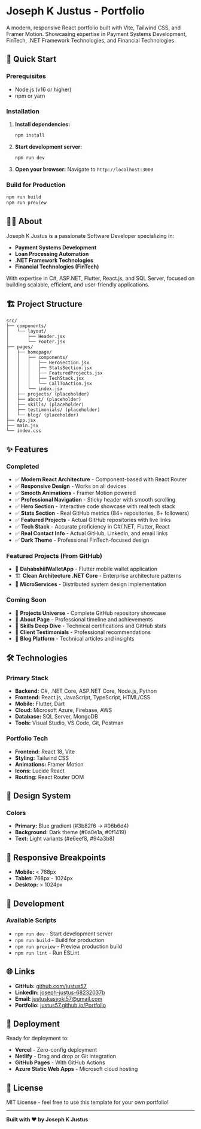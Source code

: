# Joseph K Justus - Portfolio

A modern, responsive React portfolio built with Vite, Tailwind CSS, and Framer Motion. Showcasing expertise in Payment Systems Development, FinTech, .NET Framework Technologies, and Financial Technologies.

## 🚀 Quick Start

### Prerequisites
- Node.js (v16 or higher)
- npm or yarn

### Installation

1. **Install dependencies:**
   ```bash
   npm install
   ```

2. **Start development server:**
   ```bash
   npm run dev
   ```

3. **Open your browser:**
   Navigate to `http://localhost:3000`

### Build for Production

```bash
npm run build
npm run preview
```

## 👨‍💻 About

Joseph K Justus is a passionate Software Developer specializing in:
- **Payment Systems Development**
- **Loan Processing Automation** 
- **.NET Framework Technologies**
- **Financial Technologies (FinTech)**

With expertise in C#, ASP.NET, Flutter, React.js, and SQL Server, focused on building scalable, efficient, and user-friendly applications.

## 🏗️ Project Structure

```
src/
├── components/
│   └── layout/
│       ├── Header.jsx
│       └── Footer.jsx
├── pages/
│   ├── homepage/
│   │   ├── components/
│   │   │   ├── HeroSection.jsx
│   │   │   ├── StatsSection.jsx
│   │   │   ├── FeaturedProjects.jsx
│   │   │   ├── TechStack.jsx
│   │   │   └── CallToAction.jsx
│   │   └── index.jsx
│   ├── projects/ (placeholder)
│   ├── about/ (placeholder)
│   ├── skills/ (placeholder)
│   ├── testimonials/ (placeholder)
│   └── blog/ (placeholder)
├── App.jsx
├── main.jsx
└── index.css
```

## ✨ Features

### Completed
- ✅ **Modern React Architecture** - Component-based with React Router
- ✅ **Responsive Design** - Works on all devices
- ✅ **Smooth Animations** - Framer Motion powered
- ✅ **Professional Navigation** - Sticky header with smooth scrolling
- ✅ **Hero Section** - Interactive code showcase with real tech stack
- ✅ **Stats Section** - Real GitHub metrics (84+ repositories, 6+ followers)
- ✅ **Featured Projects** - Actual GitHub repositories with live links
- ✅ **Tech Stack** - Accurate proficiency in C#/.NET, Flutter, React
- ✅ **Real Contact Info** - Actual GitHub, LinkedIn, and email links
- ✅ **Dark Theme** - Professional FinTech-focused design

### Featured Projects (From GitHub)
- 🏦 **DahabshiilWalletApp** - Flutter mobile wallet application
- 🏗️ **Clean Architecture .NET Core** - Enterprise architecture patterns
- 🔄 **MicroServices** - Distributed system design implementation

### Coming Soon
- 🚧 **Projects Universe** - Complete GitHub repository showcase
- 🚧 **About Page** - Professional timeline and achievements
- 🚧 **Skills Deep Dive** - Technical certifications and GitHub stats
- 🚧 **Client Testimonials** - Professional recommendations
- 🚧 **Blog Platform** - Technical articles and insights

## 🛠️ Technologies

### Primary Stack
- **Backend:** C#, .NET Core, ASP.NET Core, Node.js, Python
- **Frontend:** React.js, JavaScript, TypeScript, HTML/CSS
- **Mobile:** Flutter, Dart
- **Cloud:** Microsoft Azure, Firebase, AWS
- **Database:** SQL Server, MongoDB
- **Tools:** Visual Studio, VS Code, Git, Postman

### Portfolio Tech
- **Frontend:** React 18, Vite
- **Styling:** Tailwind CSS
- **Animations:** Framer Motion
- **Icons:** Lucide React
- **Routing:** React Router DOM

## 🎨 Design System

### Colors
- **Primary:** Blue gradient (#3b82f6 → #06b6d4)
- **Background:** Dark theme (#0a0e1a, #0f1419)
- **Text:** Light variants (#e6eef8, #94a3b8)

## 📱 Responsive Breakpoints

- **Mobile:** < 768px
- **Tablet:** 768px - 1024px
- **Desktop:** > 1024px

## 🔧 Development

### Available Scripts

- `npm run dev` - Start development server
- `npm run build` - Build for production
- `npm run preview` - Preview production build
- `npm run lint` - Run ESLint

## 🌐 Links

- **GitHub:** [github.com/justus57](https://github.com/justus57)
- **LinkedIn:** [joseph-justus-68232037b](https://linkedin.com/in/joseph-justus-68232037b)
- **Email:** [justuskasyoki57@gmail.com](mailto:justuskasyoki57@gmail.com)
- **Portfolio:** [justus57.github.io/Portfolio](https://justus57.github.io/Portfolio)

## 🚀 Deployment

Ready for deployment to:
- **Vercel** - Zero-config deployment
- **Netlify** - Drag and drop or Git integration
- **GitHub Pages** - With GitHub Actions
- **Azure Static Web Apps** - Microsoft cloud hosting

## 📄 License

MIT License - feel free to use this template for your own portfolio!

---

**Built with ❤️ by Joseph K Justus**
